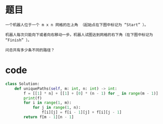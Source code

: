 # 题目
    一个机器人位于一个 m x n 网格的左上角 （起始点在下图中标记为 “Start” ）。

    机器人每次只能向下或者向右移动一步。机器人试图达到网格的右下角（在下图中标记为 “Finish” ）。

    问总共有多少条不同的路径？
# code
```python
class Solution:
    def uniquePaths(self, m: int, n: int) -> int:
        f = [[1] * n] + [[1] + [0] * (n - 1) for _ in range(m - 1)]
        print(f)
        for i in range(1, m):
            for j in range(1, n):
                f[i][j] = f[i - 1][j] + f[i][j - 1]
        return f[m - 1][n - 1]
```

